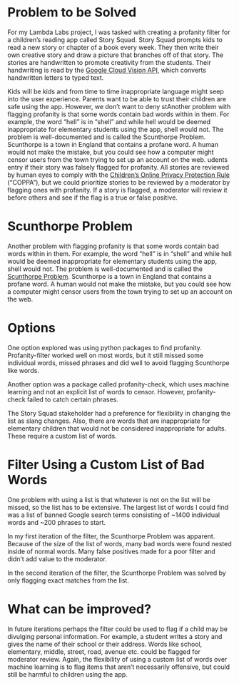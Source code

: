 # Problem to be Solved
For my Lambda Labs project, I was tasked with creating a profanity filter for a children’s reading app called Story Squad.  Story Squad prompts kids to read a new story or chapter of a book every week.  They then write their own creative story and draw a picture that branches off of that story.  The stories are handwritten to promote creativity from the students.  Their handwriting is read by the [Google Cloud Vision API](https://cloud.google.com/vision/?utm_source=google&utm_medium=cpc&utm_campaign=na-US-all-en-dr-bkws-all-all-trial-e-dr-1009135&utm_content=text-ad-none-any-DEV_c-CRE_291249276628-ADGP_Hybrid+%7C+AW+SEM+%7C+BKWS+%7C+US+%7C+en+%7C+EXA+~+ML/AI+~+Vision+API+~+Google+Cloud+Vision+Api-KWID_43700036257547156-kwd-475108777569&utm_term=KW_google%20cloud%20vision%20api-ST_Google+Cloud+Vision+Api&gclid=EAIaIQobChMI9PTkyvaB6wIVGey1Ch1p4gqpEAAYASAAEgJwjfD_BwE), which converts handwritten letters to typed text.  

Kids will be kids and from time to time inappropriate language might seep into the user experience.  Parents want to be able to trust their children are safe using the app.  However, we don’t want to deny stAnother problem with flagging profanity is that some words contain bad words within in them.  For example, the word “hell” is in “shell” and while hell would be deemed inappropriate for elementary students using the app, shell would not.  The problem is well-documented and is called the Scunthorpe Problem.  Scunthorpe is a town in England that contains a profane word.  A human would not make the mistake, but you could see how a computer might censor users from the town trying to set up an account on the web.  udents entry if their story was falsely flagged for profanity.  All stories are reviewed by human eyes to comply with the [Children’s Online Privacy Protection Rule](https://www.ftc.gov/enforcement/rules/rulemaking-regulatory-reform-proceedings/childrens-online-privacy-protection-rule) (“COPPA”), but we could prioritize stories to be reviewed by a moderator by flagging ones with profanity.  If a story is flagged, a moderator will review it before others and see if the flag is a true or false positive.  

# Scunthorpe Problem
Another problem with flagging profanity is that some words contain bad words within in them.  For example, the word “hell” is in “shell” and while hell would be deemed inappropriate for elementary students using the app, shell would not.  The problem is well-documented and is called the [Scunthorpe Problem](https://en.wikipedia.org/wiki/Scunthorpe_problem#:~:text=The%20Scunthorpe%20problem%20is%20the,obscene%20or%20otherwise%20unacceptable%20meaning.).  Scunthorpe is a town in England that contains a profane word.  A human would not make the mistake, but you could see how a computer might censor users from the town trying to set up an account on the web.  

# Options
One option explored was using python packages to find profanity.  Profanity-filter worked well on most words, but it still missed some individual words, missed phrases and did well to avoid flagging Scunthorpe like words.  

Another option was a package called profanity-check, which uses machine learning and not an explicit list of words to censor.  However, profanity-check failed to catch certain phrases.

The Story Squad stakeholder had a preference for flexibility in changing the list as slang changes.  Also, there are words that are inappropriate for elementary children that would not be considered inappropriate for adults.  These require a custom list of words.  

# Filter Using a Custom List of Bad Words
One problem with using a list is that whatever is not on the list will be missed, so the list has to be extensive.  The largest list of words I could find was a list of banned Google search terms consisting of ~1400 individual words and ~200 phrases to start.  

In my first iteration of the filter, the Scunthorpe Problem was apparent.  Because of the size of the list of words, many bad words were found nested inside of normal words.  Many false positives made for a poor filter and didn’t add value to the moderator.  

In the second iteration of the filter, the Scunthorpe Problem was solved by only flagging exact matches from the list.

# What can be improved?
In future iterations perhaps the filter could be used to flag if a child may be divulging personal information.  For example, a student writes a story and gives the name of their school or their address.  Words like school, elementary, middle, street, road, avenue etc. could be flagged for moderator review.  Again, the flexibility of using a custom list of words over machine learning is to flag items that aren’t necessarily offensive, but could still be harmful to children using the app.  
